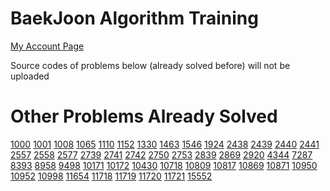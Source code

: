 # BaekJoon Algorithm Training

[My Account Page](https://www.acmicpc.net/user/yanisgit)

Source codes of problems below (already solved before) will not be uploaded

# Other Problems Already Solved

[1000](https://www.acmicpc.net/problem/1000) [1001](https://www.acmicpc.net/problem/1001) [1008](https://www.acmicpc.net/problem/1008) [1065](https://www.acmicpc.net/problem/1065) [1110](https://www.acmicpc.net/problem/1110) [1152](https://www.acmicpc.net/problem/1152) [1330](https://www.acmicpc.net/problem/1330) [1463](https://www.acmicpc.net/problem/1463) [1546](https://www.acmicpc.net/problem/1546) [1924](https://www.acmicpc.net/problem/1924) [2438](https://www.acmicpc.net/problem/2438) [2439](https://www.acmicpc.net/problem/2439) [2440](https://www.acmicpc.net/problem/2440) [2441](https://www.acmicpc.net/problem/2441) [2557](https://www.acmicpc.net/problem/2557) [2558](https://www.acmicpc.net/problem/2558) [2577](https://www.acmicpc.net/problem/2577) [2739](https://www.acmicpc.net/problem/2739) [2741](https://www.acmicpc.net/problem/2741) [2742](https://www.acmicpc.net/problem/2742) [2750](https://www.acmicpc.net/problem/2750) [2753](https://www.acmicpc.net/problem/2753) [2839](https://www.acmicpc.net/problem/2839) [2869](https://www.acmicpc.net/problem/2869) [2920](https://www.acmicpc.net/problem/2920) [4344](https://www.acmicpc.net/problem/4344) [7287](https://www.acmicpc.net/problem/7287) [8393](https://www.acmicpc.net/problem/8393) [8958](https://www.acmicpc.net/problem/8958) [9498](https://www.acmicpc.net/problem/9498) [10171](https://www.acmicpc.net/problem/10171) [10172](https://www.acmicpc.net/problem/10172) [10430](https://www.acmicpc.net/problem/10430) [10718](https://www.acmicpc.net/problem/10718) [10809](https://www.acmicpc.net/problem/10809) [10817](https://www.acmicpc.net/problem/10817) [10869](https://www.acmicpc.net/problem/10869) [10871](https://www.acmicpc.net/problem/10871) [10950](https://www.acmicpc.net/problem/10950) [10952](https://www.acmicpc.net/problem/10952) [10998](https://www.acmicpc.net/problem/10998) [11654](https://www.acmicpc.net/problem/11654) [11718](https://www.acmicpc.net/problem/11718) [11719](https://www.acmicpc.net/problem/11719) [11720](https://www.acmicpc.net/problem/11720) [11721](https://www.acmicpc.net/problem/11721) [15552](https://www.acmicpc.net/problem/15552)